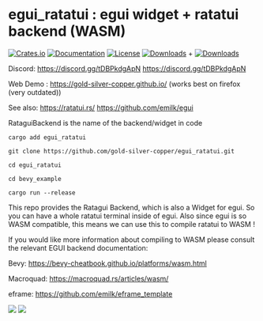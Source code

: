 # egui_ratatui : egui widget + ratatui backend (WASM)

[![Crates.io](https://img.shields.io/crates/v/egui_ratatui.svg)](https://crates.io/crates/egui_ratatui)
[![Documentation](https://docs.rs/egui_ratatui/badge.svg)](https://docs.rs/egui_ratatui/latest/egui_ratatui/)
[![License](https://img.shields.io/badge/license-MIT-blue.svg)](https://github.com/bevyengine/bevy/blob/master/LICENSE)
[![Downloads](https://img.shields.io/crates/d/egui_ratatui.svg)](https://crates.io/crates/egui_ratatui) + [![Downloads](https://img.shields.io/crates/d/ratframe.svg)](https://crates.io/crates/ratframe)


Discord: https://discord.gg/tDBPkdgApN https://discord.gg/tDBPkdgApN


Web Demo : https://gold-silver-copper.github.io/ (works best on firefox (very outdated))


See also:
https://ratatui.rs/
https://github.com/emilk/egui


RataguiBackend is the name of the backend/widget in code


`cargo add egui_ratatui`

`git clone https://github.com/gold-silver-copper/egui_ratatui.git`

`cd egui_ratatui`

`cd bevy_example`

`cargo run --release`


This repo provides the Ratagui Backend, which is also a Widget for egui. So you can have a whole ratatui terminal inside of egui. Also since egui is so WASM compatible, this means we can use this to compile ratatui to WASM !



If you would like more information about compiling to WASM please consult the relevant EGUI backend documentation:

Bevy: https://bevy-cheatbook.github.io/platforms/wasm.html

Macroquad: https://macroquad.rs/articles/wasm/

eframe: https://github.com/emilk/eframe_template


![](https://github.com/gold-silver-copper/egui_ratatui/blob/main/tyorhun.gif)
![](https://github.com/gold-silver-copper/egui_ratatui/blob/main/screen3.png)
